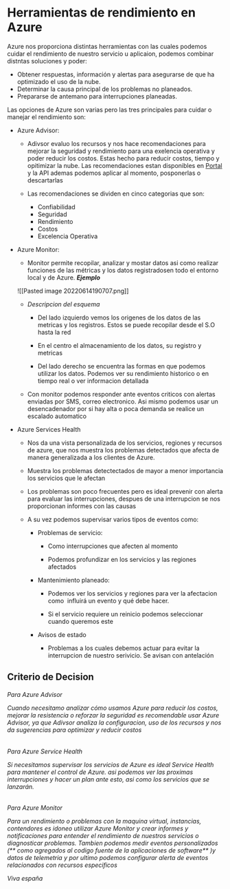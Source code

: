 # Herramientas de rendimiento en Azure
Azure nos proporciona distintas herramientas con las cuales podemos cuidar el rendimiento de nuestro servicio u aplicaion, podemos combinar distntas soluciones y poder: 

-   Obtener respuestas, información y alertas para asegurarse de que ha optimizado el uso de la nube.
-   Determinar la causa principal de los problemas no planeados.
-   Prepararse de antemano para interrupciones planeadas.

Las opciones de Azure son varias pero las tres principales para cuidar o manejar el rendimiento son:

- Azure Advisor: 

	- Adivsor evaluo los recursos y nos hace recomendaciones para mejorar la seguridad y rendimiento para una exelencia operativa y poder reducir los costos. Estas hecho para reducir costos, tiempo y opitimizar la nube. Las recomendaciones estan disponibles en [Portal](portal.azure.com)  y la API ademas podemos aplicar al momento, posponerlas o descartarlas 
	
	- Las recomendaciones se dividen en cinco categorias que son: 

		- Confiabilidad
		- Seguridad
		- Rendimiento
		- Costos
		- Excelencia Operativa

- Azure Monitor:

	- Monitor permite recopilar, analizar y mostar datos asi como realizar funciones de las métricas y los datos registradosen todo el entorno local y de Azure. **_Ejemplo_**
		
	![[Pasted image 20220614190707.png]]
	- _Descripcion del esquema_

		- Del lado izquierdo vemos los origenes de los datos de las metricas y los registros. Estos se puede recopilar desde el S.O hasta la red
	
		- En el centro el almacenamiento de los datos,  su registro y  metricas
	 
		- Del lado derecho se encuentra las formas en que podemos utilizar los datos. Podemos ver su rendimiento historico o en tiempo real o ver informacion detallada
		
	-  Con monitor podemos responder ante eventos criticos con alertas enviadas por SMS, correo electronico. Asi mismo podemos usar un desencadenador por si hay alta o poca demanda se realice un escalado automatico


- Azure Services Health

	- Nos da una vista personalizada de los servicios, regiones y recursos de azure, que nos muestra los problemas detectados que afecta de manera generalizada a los clientes de Azure.

	- Muestra los problemas detectectados de mayor a menor importancia los servicios que le afectan

	- Los problemas son poco frecuentes pero es ideal prevenir con alerta para evaluar las interrupciones, despues de una interrupcion se nos proporcionan informes con las causas

	 - A su vez podemos supervisar varios tipos de eventos como:
	 
		 - Problemas de servicio:
			 - Como interrupciones que afecten al momento
			 
			 - Podemos profundizar en los servicios y las regiones afectados
	
		-  Mantenimiento planeado: 
			- Podemos ver los servicios y regiones para ver la afectacion como  influirá un evento y qué debe hacer.
			
			- Si el servicio requiere un reinicio podemos seleccionar cuando queremos este 

		- Avisos de estado
			- Problemas a los cuales debemos actuar para evitar la interrupcion de nuestro serivicio. Se avisan con antelación

<h2> Criterio de Decision

<h6>Para Azure Advisor

Cuando necesitamo analizar cómo usamos Azure para reducir los costos, mejorar la resistencia o reforzar la seguridad es recomendable usar Azure Advisor, ya que Adivsor analiza la configuracion, uso de los recursos  y nos da sugerencias para optimizar y reducir costos

<h6>Para Azure Service Health

Si necesitamos supervisar los servicios de Azure es ideal Service Health para mantener el control de Azure. asi podemos ver las proximas interrupciones y hacer un plan ante esto, asi como los servicios que se lanzarán.

<h6>Para Azure Monitor

Para un rendimiento o problemas con la maquina virtual, instancias, contendores es idoneo utilizar Azure Monitor y crear informes y notificaciones para entender el rendimiento de nuestros servicios o diagnosticar problemas. Tambien podemos medir eventos personalizados (** como agregados al codigo fuente de la aplicaciones de software** )y datos de telemetria y por ultimo  podemos configurar alerta de eventos relacionados con recursos especificos


Viva españa